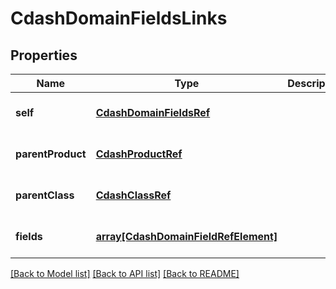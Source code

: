 # CdashDomainFieldsLinks

## Properties
Name | Type | Description | Notes
------------ | ------------- | ------------- | -------------
**self** | [**CdashDomainFieldsRef**](CdashDomainFieldsRef.md) |  | [optional] [default to null]
**parentProduct** | [**CdashProductRef**](CdashProductRef.md) |  | [optional] [default to null]
**parentClass** | [**CdashClassRef**](CdashClassRef.md) |  | [optional] [default to null]
**fields** | [**array[CdashDomainFieldRefElement]**](CdashDomainFieldRefElement.md) |  | [optional] [default to null]

[[Back to Model list]](../README.md#documentation-for-models) [[Back to API list]](../README.md#documentation-for-api-endpoints) [[Back to README]](../README.md)


